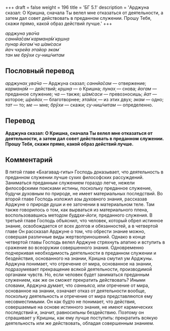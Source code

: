 +++
draft = false
weight = 196
title = 'БГ 5.1'
description = 'Арджуна сказал: О Кришна, сначала Ты велел мне отказаться от деятельности, а затем дал совет действовать в преданном служении. Прошу Тебя, скажи прямо, какой образ действий лучше.'
+++

_арджуна ува̄ча  
саннйа̄сам̇ карман̣а̄м̇ кр̣шн̣а  
пунар йогам̇ ча ш́ам̇саси  
йач чхрейа этайор экам̇  
тан ме брӯхи су-ниш́читам_

## Пословный перевод

_арджунах̣_ _ува̄ча_ — Арджуна сказал; _саннйа̄сам_ — отвержение; _карман̣а̄м_ — действий; _кр̣шн̣а_ — о Кришна; _пунах̣_ — снова; _йогам_ — преданное служение; _ча_ — также; _ш́ам̇саси_ — превозносишь; _йат_ — которое; _ш́рейах̣_ — благотворнее; _этайох̣_ — из этих двух; _экам_ — одно; _тат_ — то; _ме_ — мне; _брӯхи_ — скажи; _су_\-_ниш́читам_ — определенно.

## Перевод

**Арджуна сказал: О Кришна, сначала Ты велел мне отказаться от деятельности, а затем дал совет действовать в преданном служении. Прошу Тебя, скажи прямо, какой образ действий лучше.**

## Комментарий

В пятой главе «Бхагавад-гиты» Господь доказывает, что деятельность в преданном служении лучше сухих философских рассуждений. Заниматься преданным служением гораздо легче, нежели философскими поисками истины, поскольку преданное служение, будучи духовным по природе, не имеет материальных последствий. Во второй главе Господь изложил азы духовного знания, рассказав Арджуне о природе души и ее заточении в материальном теле. Там также говорилось о том, как вырваться из материального плена, воспользовавшись методом _буддхи-йоги,_ преданного служения. В третьей главе Господь объяснил, что человек, который обрел истинное знание, освобождается от всех долгов и обязанностей, а в четвертой главе Он рассказал Арджуне о том, что обрести знание можно, совершая различные виды жертвоприношений. Однако в конце четвертой главы Господь велел Арджуне стряхнуть апатию и вступить в сражение во всеоружии совершенного знания. Одновременно подчеркивая необходимость деятельности в преданном служении и бездействия, основанного на знании, Кришна смутил ум Арджуны. Арджуна понимает, что отречение от мира, основанное на знании, подразумевает прекращение всякой деятельности, производимой органами чувств. Но, если человек будет заниматься преданным служением, как же он сможет прекратить действовать? Иными словами, Арджуна думает, что _санньяса,_ или отречение от мира, основанное на знании, означает отказ от деятельности вообще, поскольку деятельность и отречение от мира представляются ему несовместимыми. Он как будто не понимает, что действия, совершаемые на основе истинного знания, не имеют кармических последствий и, значит, равносильны бездействию. Поэтому он спрашивает у Кришны, как ему лучше поступить: прекратить всякую деятельность или же действовать, обладая совершенным знанием.
